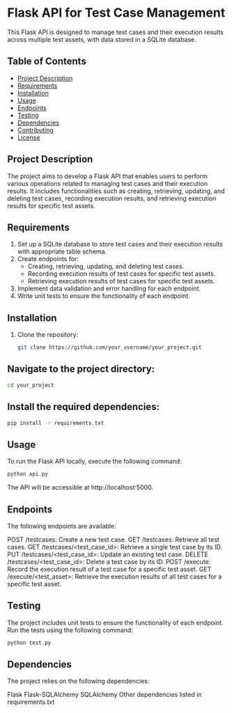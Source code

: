 # Flask API for Test Case Management

This Flask API is designed to manage test cases and their execution results across multiple test assets, with data stored in a SQLite database.

## Table of Contents

- [Project Description](#project-description)
- [Requirements](#requirements)
- [Installation](#installation)
- [Usage](#usage)
- [Endpoints](#endpoints)
- [Testing](#testing)
- [Dependencies](#dependencies)
- [Contributing](#contributing)
- [License](#license)

## Project Description

The project aims to develop a Flask API that enables users to perform various operations related to managing test cases and their execution results. It includes functionalities such as creating, retrieving, updating, and deleting test cases, recording execution results, and retrieving execution results for specific test assets.

## Requirements

1. Set up a SQLite database to store test cases and their execution results with appropriate table schema.
2. Create endpoints for:
   - Creating, retrieving, updating, and deleting test cases.
   - Recording execution results of test cases for specific test assets.
   - Retrieving execution results of test cases for specific test assets.
3. Implement data validation and error handling for each endpoint.
4. Write unit tests to ensure the functionality of each endpoint.

## Installation

1. Clone the repository:

   ```bash
   git clone https://github.com/your_username/your_project.git
   
## Navigate to the project directory:

  ```bash
  cd your_project
  ```
## Install the required dependencies:

  ```bash
  pip install -r requirements.txt
  ```

## Usage
To run the Flask API locally, execute the following command:

  ```bash
  python api.py
  ```
The API will be accessible at http://localhost:5000.

## Endpoints
The following endpoints are available:

POST /testcases: Create a new test case.
GET /testcases: Retrieve all test cases.
GET /testcases/<test_case_id>: Retrieve a single test case by its ID.
PUT /testcases/<test_case_id>: Update an existing test case.
DELETE /testcases/<test_case_id>: Delete a test case by its ID.
POST /execute: Record the execution result of a test case for a specific test asset.
GET /execute/<test_asset>: Retrieve the execution results of all test cases for a specific test asset.

## Testing
The project includes unit tests to ensure the functionality of each endpoint. Run the tests using the following command:

  ```bash
  python test.py
  ```
## Dependencies
The project relies on the following dependencies:

Flask
Flask-SQLAlchemy
SQLAlchemy
Other dependencies listed in requirements.txt


  
